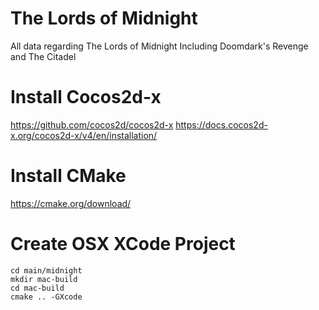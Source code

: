 # The Lords of Midnight
All data regarding The Lords of Midnight
Including Doomdark's Revenge and The Citadel

# Install Cocos2d-x
https://github.com/cocos2d/cocos2d-x
https://docs.cocos2d-x.org/cocos2d-x/v4/en/installation/

# Install CMake
https://cmake.org/download/

# Create OSX XCode Project
```
cd main/midnight
mkdir mac-build
cd mac-build
cmake .. -GXcode
```
